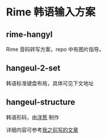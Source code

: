 # Rime 韩语输入方案

## rime-hangyl
Rime 音码转写方案，repo 中有图片指导。

## hangeul-2-set
韩语标准键盘布局，具体可见下文地址

## hangeul-structure
韩语形码，由[洋葱](http://deltazone.pixnet.net/blog/post/264243364-%E9%9F%93%E6%96%87%E5%BD%A2%E7%A2%BC%EF%BC%88%E7%AC%AC%E5%9B%9B%E7%89%88%EF%BC%89%EF%BC%88%E8%87%AA%E8%A3%BD%EF%BC%89) 制作


详细内容可参考[我之前写的文章](https://blog.einverne.info/post/2019/08/rime-korean-japanese-input-method.html)
